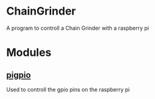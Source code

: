 # ChainGrinder
A program to controll a Chain Grinder with a raspberry pi

# Modules
<h2><a href="https://www.npmjs.com/package/pigpio">pigpio</a></h2>
<p>Used to controll the gpio pins on the raspberry pi</p>
